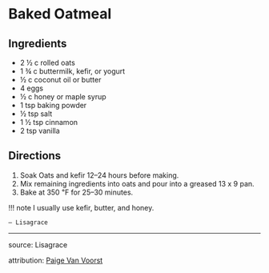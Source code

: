 # Baked Oatmeal

## Ingredients

- 2 ½ c rolled oats
- 1 ¾ c buttermilk, kefir, or yogurt
- ½ c coconut oil or butter
- 4 eggs
- ½ c honey or maple syrup
- 1 tsp baking powder
- ½ tsp salt
- 1 ½ tsp cinnamon
- 2 tsp vanilla

## Directions

1. Soak Oats and kefir 12–24 hours before making.
2. Mix remaining ingredients into oats and pour into a greased 13 x 9 pan.
3. Bake at 350 ℉ for 25–30 minutes.

!!! note
    I usually use kefir, butter, and honey.
    
    – Lisagrace

---

source: Lisagrace

attribution: [Paige Van Voorst](https://teamvanvoorst.blogspot.com/2013/02/overnight-baked-oatmeal.html)
